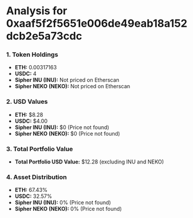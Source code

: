 # Analysis for 0xaaf5f2f5651e006de49eab18a152dcb2e5a73cdc

### 1. Token Holdings

- **ETH:** 0.00317163
- **USDC:** 4
- **Sipher INU (INU):** Not priced on Etherscan
- **Sipher NEKO (NEKO):** Not priced on Etherscan

### 2. USD Values

- **ETH:** $8.28
- **USDC:** $4.00
- **Sipher INU (INU):** $0 (Price not found)
- **Sipher NEKO (NEKO):** $0 (Price not found)

### 3. Total Portfolio Value

- **Total Portfolio USD Value:** $12.28 (excluding INU and NEKO)

### 4. Asset Distribution

- **ETH:** 67.43%
- **USDC:** 32.57%
- **Sipher INU (INU):** 0% (Price not found)
- **Sipher NEKO (NEKO):** 0% (Price not found)
